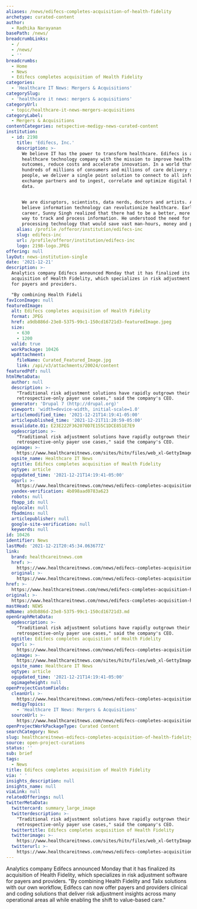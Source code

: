 ```yaml
---
aliases: /news/edifecs-completes-acquisition-of-health-fidelity
archetype: curated-content
author:
  - Radhika Narayanan
basePath: /news/
breadcrumbLinks:
  - /
  - /news/
  - ''
breadcrumbs:
  - Home
  - News
  - Edifecs completes acquisition of Health Fidelity
categories:
  - 'Healthcare IT News: Mergers & Acquisitions'
categorySlug:
  - 'healthcare it news: mergers & acquisitions'
categoryUrl:
  - topic/healthcare-it-news-mergers-acquisitions
categoryLabel:
  - Mergers & Acquisitions
contentCategories: netspective-medigy-news-curated-content
institution:
  - id: 2198
    title: 'Edifecs, Inc.'
    description: >-
      We believe IT has the power to transform healthcare. Edifecs is a leading
      healthcare technology company with the mission to improve healthcare
      outcomes, reduce costs and accelerate innovation. In a world that includes
      hundreds of millions of consumers and millions of care delivery sites and
      people, we deliver a single point solution to connect to all information
      exchange partners and to ingest, correlate and optimize digital health
      data.


      We are disruptors, scientists, data nerds, doctors and artists. And we
      believe information technology can revolutionize healthcare. Early in his
      career, Sunny Singh realized that there had to be a better, more accurate
      way to track and process information. He understood the need for data
      processing technology that would save vast man-hours, money and paperwork.
    alias: /profile /offeror/institution/edifecs-inc
    slug: edifecs-inc
    url: /profile/offeror/institution/edifecs-inc
    logo: 2198-logo.JPEG
offering: null
layOut: news-institution-single
date: '2021-12-21'
description: >-
  Analytics company Edifecs announced Monday that it has finalized its
  acquisition of Health Fidelity, which specializes in risk adjustment software
  for payers and providers.

  "By combining Health Fideli
favIconImage: null
featuredImage:
  alt: Edifecs completes acquisition of Health Fidelity
  format: JPEG
  href: a9db886d-23e8-5375-99c1-150cd16721d3-featuredImage.jpeg
  size:
    - 630
    - 1200
  valid: true
  workPackage: 10426
  wpAttachment:
    fileName: Curated_Featured_Image.jpg
    link: /api/v3/attachments/20024/content
featuredPdf: null
htmlMetaData:
  author: null
  description: >-
    "Traditional risk adjustment solutions have rapidly outgrown their
    retrospective-only payer use cases," said the company's CEO.
  generator: 'Drupal 7 (http://drupal.org)'
  viewport: 'width=device-width, initial-scale=1.0'
  articlemodified_time: '2021-12-21T14:19:41-05:00'
  articlepublished_time: '2021-12-21T11:20:59-05:00'
  msvalidate.01: E23E222F362070D7E155C1DCE851E7E9
  ogdescription: >-
    "Traditional risk adjustment solutions have rapidly outgrown their
    retrospective-only payer use cases," said the company's CEO.
  ogimage: >-
    https://www.healthcareitnews.com/sites/hitn/files/web_xl-GettyImages-1162780954_1.jpg
  ogsite_name: Healthcare IT News
  ogtitle: Edifecs completes acquisition of Health Fidelity
  ogtype: article
  ogupdated_time: '2021-12-21T14:19:41-05:00'
  ogurl: >-
    https://www.healthcareitnews.com/news/edifecs-completes-acquisition-health-fidelity
  yandex-verification: 4b898aad0783a623
  robots: null
  fbapp_id: null
  oglocale: null
  fbadmins: null
  articlepublisher: null
  google-site-verification: null
  keywords: null
id: 10426
identifier: News
lastMod: '2021-12-21T20:45:34.063677Z'
link:
  brand: healthcareitnews.com
  href: >-
    https://www.healthcareitnews.com/news/edifecs-completes-acquisition-health-fidelity
  original: >-
    https://www.healthcareitnews.com/news/edifecs-completes-acquisition-health-fidelity
href: >-
  https://www.healthcareitnews.com/news/edifecs-completes-acquisition-health-fidelity
original: >-
  https://www.healthcareitnews.com/news/edifecs-completes-acquisition-health-fidelity
mastHead: NEWS
mdName: a9db886d-23e8-5375-99c1-150cd16721d3.md
openGraphMetaData:
  ogdescription: >-
    "Traditional risk adjustment solutions have rapidly outgrown their
    retrospective-only payer use cases," said the company's CEO.
  ogtitle: Edifecs completes acquisition of Health Fidelity
  ogurl: >-
    https://www.healthcareitnews.com/news/edifecs-completes-acquisition-health-fidelity
  ogimage: >-
    https://www.healthcareitnews.com/sites/hitn/files/web_xl-GettyImages-1162780954_1.jpg
  ogsite_name: Healthcare IT News
  ogtype: article
  ogupdated_time: '2021-12-21T14:19:41-05:00'
  ogimageheight: null
openProjectCustomFields:
  cleanUrl: >-
    https://www.healthcareitnews.com/news/edifecs-completes-acquisition-health-fidelity
  medigyTopics:
    - 'Healthcare IT News: Mergers & Acquisitions'
  sourceUrl: >-
    https://www.healthcareitnews.com/news/edifecs-completes-acquisition-health-fidelity
openProjectWorkPackageType: Curated Content
searchCategory: News
slug: healthcareitnews-edifecs-completes-acquisition-of-health-fidelity
source: open-project-curations
status: ''
sub: brief
tags:
  - News
title: Edifecs completes acquisition of Health Fidelity
via: ' '
insights_description: null
insights_name: null
viaLink: null
relatedOfferings: null
twitterMetaData:
  twittercard: summary_large_image
  twitterdescription: >-
    "Traditional risk adjustment solutions have rapidly outgrown their
    retrospective-only payer use cases," said the company's CEO.
  twittertitle: Edifecs completes acquisition of Health Fidelity
  twitterimage: >-
    https://www.healthcareitnews.com/sites/hitn/files/web_xl-GettyImages-1162780954_1.jpg
  twitterurl: >-
    https://www.healthcareitnews.com/news/edifecs-completes-acquisition-health-fidelity
---
```

<p>Analytics company Edifecs announced Monday that it has finalized its acquisition of Health Fidelity, which specializes in risk adjustment software for payers and providers.
"By combining Health Fidelity and Talix solutions with our own workflow, Edifecs can now offer payers and providers clinical and coding solutions that deliver risk adjustment insights across many operational areas all while enabling the shift to value-based care."</p>